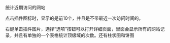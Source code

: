 统计近期访问的网站

点击插件图标时，显示的是前10个，并且是不带最近一次访问时间的。

右键单击插件图片，选择“选项”按钮可以打开详细页面，里面会显示所有的网站记录，并且有单独的一个表格统计顶级域的次数。还有柱状图和饼图
